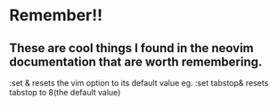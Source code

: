 # Remember!!
## These are cool things I found in the neovim documentation that are worth remembering.
:set <vim option>& resets the vim option to its default value
eg. :set tabstop& resets tabstop to 8(the default value)
